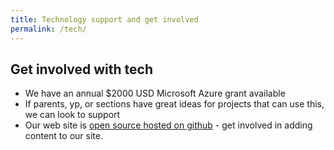 ```yaml
---
title: Technology support and get involved
permalink: /tech/
---
```


## Get involved with tech

- We have an annual $2000 USD Microsoft Azure grant available
- If parents, yp, or sections have great ideas for projects that can use this, we can look to support
- Our web site is [open source hosted on github](https://github.com/14thcanterbury/14thcanterbury.github.io/tree/main/docs) - get involved in adding content to our site.